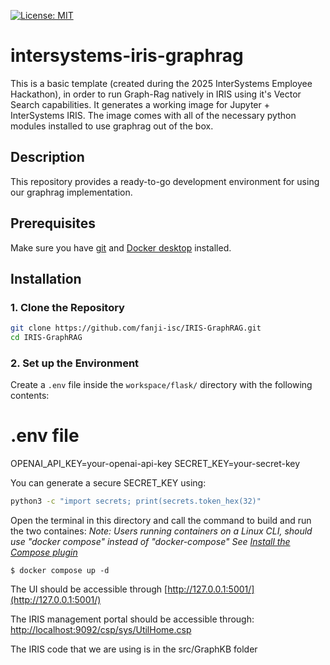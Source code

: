 [![License: MIT](https://img.shields.io/badge/License-MIT-blue.svg?style=flat&logo=AdGuard)](LICENSE)
# intersystems-iris-graphrag
This is a basic template (created during the 2025 InterSystems Employee Hackathon), in order to run Graph-Rag natively in IRIS using it's Vector Search capabilities. It generates a working image for Jupyter + InterSystems IRIS. The image comes with all of the necessary python modules installed to use graphrag out of the box.


## Description
This repository provides a ready-to-go development environment for using our graphrag implementation.

## Prerequisites
Make sure you have [git](https://git-scm.com/book/en/v2/Getting-Started-Installing-Git) and [Docker desktop](https://www.docker.com/products/docker-desktop) installed.

## Installation

### 1. Clone the Repository

```bash
git clone https://github.com/fanji-isc/IRIS-GraphRAG.git
cd IRIS-GraphRAG
```

### 2. Set up the Environment


Create a `.env` file inside the `workspace/flask/` directory with the following contents:

# .env file
OPENAI_API_KEY=your-openai-api-key
SECRET_KEY=your-secret-key


You can generate a secure SECRET_KEY using:

```bash
python3 -c "import secrets; print(secrets.token_hex(32)"
```

Open the terminal in this directory and call the command to build and run the two containes:
*Note: Users running containers on a Linux CLI, should use "docker compose" instead of "docker-compose"*
*See [Install the Compose plugin](https://docs.docker.com/compose/install/linux/)*


```
$ docker compose up -d
```
The UI should be accessible through [http://127.0.0.1:5001/](http://127.0.0.1:5001/)


The IRIS management portal should be accessible through: [http://localhost:9092/csp/sys/UtilHome.csp](http://localhost:9092/csp/sys/UtilHome.csp)

The IRIS code that we are using is in the src/GraphKB folder